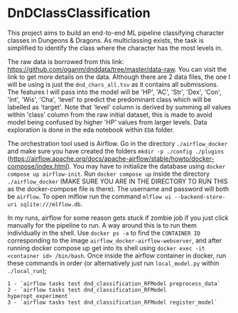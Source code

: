 # DnDClassClassification

This project aims to build an end-to-end ML pipeline classifying character classes in Dungeons &amp; Dragons.
As multiclassing exists, the task is simplified to identify the class where the character has the most levels in.


The raw data is borrowed from this link: <https://github.com/oganm/dnddata/tree/master/data-raw>.
You can visit the link to get more details on the data.
Although there are 2 data files, the one I will be using is just the `dnd_chars_all.tsv` as it contains all submissions.
The features I will pass into the model will be 'HP', 'AC', 'Str', 'Dex', 'Con', 'Int', 'Wis', 'Cha', 'level' to predict the predominant
class which will be labelled as 'target'. Note that 'level' column is derived by summing all values within 'class' column from the raw
initial dataset, this is made to avoid model being confused by higher 'HP' values from larger levels.
Data exploration is done in the eda notebook within `EDA` folder.


The orchestration tool used is Airflow. Go in the directory `./airflow_docker` and make sure you have created the folders 
`mkdir -p ./config ./plugins` (https://airflow.apache.org/docs/apache-airflow/stable/howto/docker-compose/index.html). 
You may have to initialize the database using `docker compose up airflow-init`.
Run `docker compose up` inside the directory `./airflow_docker` (MAKE SURE YOU ARE
IN THE DIRECTORY TO RUN THIS as the docker-compose file is there). The username and password will both be `airflow`. To open mlflow run
the command `mlflow ui --backend-store-uri sqlite:///mlflow.db`. 


In my runs, airflow for some reason gets stuck if zombie job if you just click manually for the pipeline to run. A way around this is to
run them individually in the shell. Use `docker ps -a` to find the `CONTAINER ID` corresponding to the image `airflow_docker-airflow-webserver`,
and after running docker compose up get into its shell using `docker exec -it <container id> /bin/bash`. Once inside the airflow container in docker,
run these commands in order (or alternatively just run `local_model.py` within `./local_run`);

    1 - `airflow tasks test dnd_classification_RFModel preprocess_data`
    2 - `airflow tasks test dnd_classification_RFModel hyperopt_experiment`
    3 - `airflow tasks test dnd_classification_RFModel register_model`
